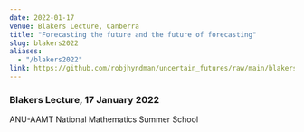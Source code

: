 ```yaml
---
date: 2022-01-17
venue: Blakers Lecture, Canberra
title: "Forecasting the future and the future of forecasting"
slug: blakers2022
aliases:
  - "/blakers2022"
link: https://github.com/robjhyndman/uncertain_futures/raw/main/blakers.pdf
---
```


### Blakers Lecture, 17 January 2022<br>
ANU-AAMT National Mathematics Summer School
